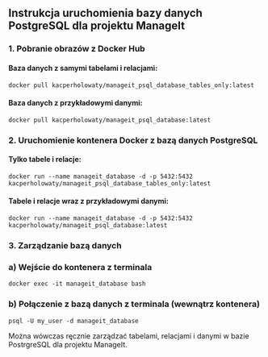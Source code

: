 ## Instrukcja uruchomienia bazy danych PostgreSQL dla projektu ManageIt

### 1. Pobranie obrazów z Docker Hub

#### Baza danych z samymi tabelami i relacjami:

`docker pull kacperholowaty/manageit_psql_database_tables_only:latest`

#### Baza danych z przykładowymi danymi:

`docker pull kacperholowaty/manageit_psql_database:latest`

### 2. Uruchomienie kontenera Docker z bazą danych PostgreSQL

#### Tylko tabele i relacje:

```
docker run --name manageit_database -d -p 5432:5432 kacperholowaty/manageit_psql_database_tables_only:latest
```

#### Tabele i relacje wraz z przykładowymi danymi:

```
docker run --name manageit_database -d -p 5432:5432 kacperholowaty/manageit_psql_database:latest
```

### 3. Zarządzanie bazą danych

### a) Wejście do kontenera z terminala

`docker exec -it manageit_database bash`

### b) Połączenie z bazą danych z terminala (wewnątrz kontenera)

`psql -U my_user -d manageit_database`

Można wówczas ręcznie zarządzać tabelami, relacjami i danymi w bazie PostrgreSQL dla projektu ManageIt.
